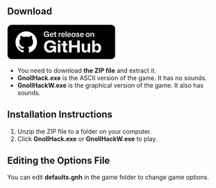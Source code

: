 ## Download

<a href="https://github.com/hyvanmielenpelit/GnollHack/releases">![Get release on GitHub](/uploads/Download/github-q90.webp)</a><br />

- You need to download **the ZIP file** and extract it.
- **GnollHack.exe** is the ASCII version of the game. It has no sounds.
- **GnollHackW.exe** is the graphical version of the game. It also has sounds.

## Installation Instructions

1. Unzip the ZIP file to a folder on your computer.
2. Click **GnollHack.exe** or **GnollHackW.exe** to play.

## Editing the Options File

You can edit **defaults.gnh** in the game folder to change game options.